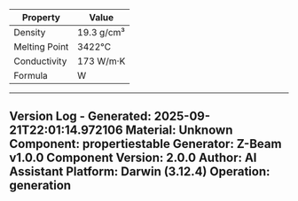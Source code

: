 | Property | Value |
|----------|-------|
| Density | 19.3 g/cm³ |
| Melting Point | 3422°C |
| Conductivity | 173 W/m·K |
| Formula | W |


---
Version Log - Generated: 2025-09-21T22:01:14.972106
Material: Unknown
Component: propertiestable
Generator: Z-Beam v1.0.0
Component Version: 2.0.0
Author: AI Assistant
Platform: Darwin (3.12.4)
Operation: generation
---